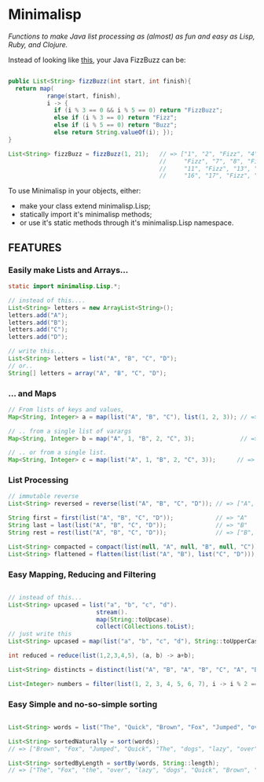 # Minimalisp

*Functions to make Java list processing as (almost) as fun and easy as Lisp, Ruby, and Clojure.*

Instead of looking like [this](https://github.com/EnterpriseQualityCoding/FizzBuzzEnterpriseEdition), your Java FizzBuzz can be:

```java

public List<String> fizzBuzz(int start, int finish){
  return map(
           range(start, finish), 
           i -> {
             if (i % 3 == 0 && i % 5 == 0) return "FizzBuzz";
             else if (i % 3 == 0) return "Fizz";
             else if (i % 5 == 0) return "Buzz";
             else return String.valueOf(i); });
}

List<String> fizzBuzz = fizzBuzz(1, 21);   // => ["1", "2", "Fizz", "4", "Buzz", 
                                           //     "Fizz", "7", "8", "Fizz", "Buzz", 
                                           //     "11", "Fizz", "13", "14", "FizzBuzz", 
                                           //     "16", "17", "Fizz", "19", "Buzz"]
```

To use Minimalisp in your objects, either:
* make your class extend minimalisp.Lisp; 
* statically import it's minimalisp methods;
* or use it's static methods through it's minimalisp.Lisp namespace.

## FEATURES

### Easily make Lists and Arrays...
```java
static import minimalisp.Lisp.*;

// instead of this....
List<String> letters = new ArrayList<String>();
letters.add("A");
letters.add("B");
letters.add("C");
letters.add("D");

// write this...
List<String> letters = list("A", "B", "C", "D");
// or..
String[] letters = array("A", "B", "C", "D");
```

### ... and Maps
```java
// From lists of keys and values,
Map<String, Integer> a = map(list("A", "B", "C"), list(1, 2, 3)); // => { "A" : 1, "B" : 2, "C" : 3 }

// .. from a single list of varargs
Map<String, Integer> b = map("A", 1, "B", 2, "C", 3);             // => { "A" : 1, "B" : 2, "C" : 3 }

// .. or from a single list.
Map<String, Integer> c = map(list("A", 1, "B", 2, "C", 3));      // => { "A" : 1, "B" : 2, "C" : 3 }

```

### List Processing 
```java
// immutable reverse
List<String> reversed = reverse(list("A", "B", "C", "D")); // => ["A", "B", "C", "D"]

String first = first(list("A", "B", "C", "D"));            // => "A"
String last = last(list("A", "B", "C", "D"));              // => "B"
String rest = rest(list("A", "B", "C", "D"));              // => ["B", "C", "D"]

List<String> compacted = compact(list(null, "A", null, "B", null, "C")); //=> ["A", "B", "C"]
List<String> flattened = flatten(list(list("A", "B"), list("C", "D")));  //=> ["A", "B", "C", "D"]
```


### Easy Mapping, Reducing and Filtering
```java

// instead of this...
List<String> upcased = list("a", "b", "c", "d").
                         stream().
                         map(String::toUpcase).
                         collect(Collections.toList);
// just write this
List<String> upcased = map(list("a", "b", "c", "d"), String::toUpperCase); 

int reduced = reduce(list(1,2,3,4,5), (a, b) -> a+b);                       // 15

List<String> distincts = distinct(list("A", "B", "A", "B", "C", "A", "D")); // => ["A", "B", "C", "D"]

List<Integer> numbers = filter(list(1, 2, 3, 4, 5, 6, 7), i -> i % 2 == 0); // => [2, 4, 6]
```

### Easy Simple and no-so-simple sorting
```java

List<String> words = list("The", "Quick", "Brown", "Fox", "Jumped", "over", "the", "lazy", "dogs");

List<String> sortedNaturally = sort(words);      
// => ["Brown", "Fox", "Jumped", "Quick", "The", "dogs", "lazy", "over", "the"];

List<String> sortedByLength = sortBy(words, String::length); 
// => ["The", "Fox", "the", "over", "lazy", "dogs", "Quick", "Brown", "Jumped"];
```






